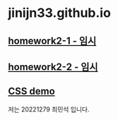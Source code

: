 # jinijn33.github.io

[**homework2-1 - 임시**](https://jinijn33.github.io/homework%202-1.html)
-
[**homework2-2 - 임시**](https://jinijn33.github.io/homework%202-1.html)
-
[**CSS demo**](https://jinijn33.github.io/CSS%20demo.html)
-
저는 20221279 최민석 입니다.
